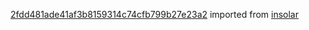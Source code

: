 [2fdd481ade41af3b8159314c74cfb799b27e23a2](https://github.com/insolar/insolar/commit/2fdd481ade41af3b8159314c74cfb799b27e23a2) imported from [insolar](https://github.com/insolar/insolar)
